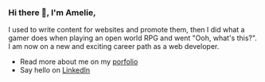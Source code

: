 ### Hi there 👋, I'm Amelie,

I used to write content for websites and promote them, then I did what a gamer does when playing an open world RPG and went "Ooh, what's this?". I am now on a new and exciting career path as a web developer.

- Read more about me on my [porfolio](https://amelieberry.github.io/portfolio-website/)
- Say hello on [LinkedIn](https://www.linkedin.com/in/amelie-berry/) 

<!--
**amelieberry/amelieberry** is a ✨ _special_ ✨ repository because its `README.md` (this file) appears on your GitHub profile.

Here are some ideas to get you started:

- 🔭 I’m currently working on ...
- 🌱 I’m currently learning ...
- 👯 I’m looking to collaborate on ...
- 🤔 I’m looking for help with ...
- 💬 Ask me about ...
- 📫 How to reach me: ...
- 😄 Pronouns: ...
- ⚡ Fun fact: ...
-->
